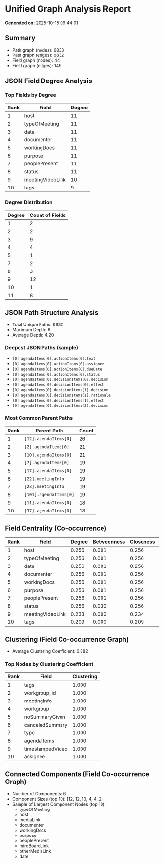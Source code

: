 # Unified Graph Analysis Report
**Generated on:** 2025-10-15 09:44:01

## Summary
- Path graph (nodes): 6833
- Path graph (edges): 6832
- Field graph (nodes): 44
- Field graph (edges): 149

## JSON Field Degree Analysis
### Top Fields by Degree
| Rank | Field | Degree |
|------|-------|--------|
| 1 | host | 11 |
| 2 | typeOfMeeting | 11 |
| 3 | date | 11 |
| 4 | documenter | 11 |
| 5 | workingDocs | 11 |
| 6 | purpose | 11 |
| 7 | peoplePresent | 11 |
| 8 | status | 11 |
| 9 | meetingVideoLink | 10 |
| 10 | tags | 9 |

### Degree Distribution
| Degree | Count of Fields |
|--------|------------------|
| 1 | 2 |
| 2 | 2 |
| 3 | 9 |
| 4 | 4 |
| 5 | 1 |
| 7 | 2 |
| 8 | 3 |
| 9 | 12 |
| 10 | 1 |
| 11 | 8 |

## JSON Path Structure Analysis
- Total Unique Paths: 6832
- Maximum Depth: 6
- Average Depth: 4.20

### Deepest JSON Paths (sample)
- `[0].agendaItems[0].actionItems[0].text`
- `[0].agendaItems[0].actionItems[0].assignee`
- `[0].agendaItems[0].actionItems[0].dueDate`
- `[0].agendaItems[0].actionItems[0].status`
- `[0].agendaItems[0].decisionItems[0].decision`
- `[0].agendaItems[0].decisionItems[0].effect`
- `[0].agendaItems[0].decisionItems[1].decision`
- `[0].agendaItems[0].decisionItems[1].rationale`
- `[0].agendaItems[0].decisionItems[1].effect`
- `[0].agendaItems[0].decisionItems[2].decision`

### Most Common Parent Paths
| Rank | Parent Path | Count |
|------|-------------|-------|
| 1 | `[12].agendaItems[0]` | 26 |
| 2 | `[2].agendaItems[0]` | 21 |
| 3 | `[10].agendaItems[0]` | 21 |
| 4 | `[7].agendaItems[0]` | 19 |
| 5 | `[17].agendaItems[0]` | 19 |
| 6 | `[22].meetingInfo` | 19 |
| 7 | `[23].meetingInfo` | 19 |
| 8 | `[101].agendaItems[0]` | 19 |
| 9 | `[11].agendaItems[0]` | 18 |
| 10 | `[37].agendaItems[0]` | 18 |

## Field Centrality (Co-occurrence)
| Rank | Field | Degree | Betweenness | Closeness | Eigenvector |
|------|-------|--------|-------------|-----------|------------|
| 1 | host | 0.256 | 0.001 | 0.256 | 0.309 |
| 2 | typeOfMeeting | 0.256 | 0.001 | 0.256 | 0.309 |
| 3 | date | 0.256 | 0.001 | 0.256 | 0.309 |
| 4 | documenter | 0.256 | 0.001 | 0.256 | 0.309 |
| 5 | workingDocs | 0.256 | 0.001 | 0.256 | 0.309 |
| 6 | purpose | 0.256 | 0.001 | 0.256 | 0.309 |
| 7 | peoplePresent | 0.256 | 0.001 | 0.256 | 0.309 |
| 8 | status | 0.256 | 0.030 | 0.256 | 0.000 |
| 9 | meetingVideoLink | 0.233 | 0.000 | 0.234 | 0.290 |
| 10 | tags | 0.209 | 0.000 | 0.209 | 0.000 |

## Clustering (Field Co-occurrence Graph)
- Average Clustering Coefficient: 0.882

### Top Nodes by Clustering Coefficient
| Rank | Field | Clustering |
|------|-------|------------|
| 1 | tags | 1.000 |
| 2 | workgroup_id | 1.000 |
| 3 | meetingInfo | 1.000 |
| 4 | workgroup | 1.000 |
| 5 | noSummaryGiven | 1.000 |
| 6 | canceledSummary | 1.000 |
| 7 | type | 1.000 |
| 8 | agendaItems | 1.000 |
| 9 | timestampedVideo | 1.000 |
| 10 | assignee | 1.000 |

## Connected Components (Field Co-occurrence Graph)
- Number of Components: 6
- Component Sizes (top 10): [12, 12, 10, 4, 4, 2]
- Sample of Largest Component Nodes (top 10):
  - typeOfMeeting
  - host
  - mediaLink
  - documenter
  - workingDocs
  - purpose
  - peoplePresent
  - miroBoardLink
  - otherMediaLink
  - date


